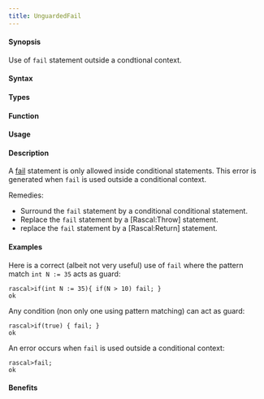 ```yaml
---
title: UnguardedFail
---
```


#### Synopsis

Use of `fail` statement outside a condtional context.

#### Syntax

#### Types

#### Function
       
#### Usage

#### Description

A [fail](/docs//Rascal/Statements/Fail) statement is only allowed inside conditional statements.
This error is generated when `fail` is used outside a conditional context.

Remedies:

*  Surround the `fail` statement by a conditional conditional statement.
*  Replace the `fail` statement by a [Rascal:Throw] statement.
*  replace the `fail` statement by a [Rascal:Return] statement.

#### Examples

Here is a correct (albeit not very useful) use of `fail` where the pattern match `int N := 35` acts as guard:

```rascal-shell
rascal>if(int N := 35){ if(N > 10) fail; }
ok
```
Any condition (non only one using pattern matching) can act as guard:

```rascal-shell
rascal>if(true) { fail; }
ok
```
An error occurs when `fail` is used outside a conditional context:

```rascal-shell
rascal>fail;
ok
```

#### Benefits


